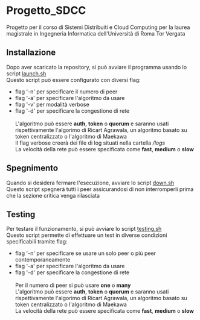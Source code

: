 # Progetto_SDCC
Progetto per il corso di Sistemi Distribuiti e Cloud Computing per la laurea magistrale in Ingegneria Informatica dell'Università di Roma Tor Vergata<br>

## Installazione
Dopo aver scaricato la repository, si può avviare il programma usando lo script [launch.sh](launch.sh)
<br>Questo script può essere configurato con diversi flag:<br>
- flag '-n' per specificare il numero di peer
- flag '-a' per specificare l'algoritmo da usare
- flag '-v' per modalità verbose
- flag '-d' per specificare la congestione di rete
<br><br>L'algoritmo può essere **auth**, **token** o **quorum** e saranno usati rispettivamente l'algorimo di Ricart Agrawala, un algoritmo basato su token centralizzato o l'algoritmo di Maekawa
<br>Il flag verbose creerà dei file di log situati nella cartella */logs*
<br>La velocità della rete può essere specificata come **fast**, **medium** o **slow**<br>

## Spegnimento
Quando si desidera fermare l'esecuzione, avviare lo script [down.sh](down.sh)
<br>Questo script spegnerà tutti i peer assicurandosi di non interromperli prima che la sezione critica venga rilasciata<br>

## Testing
Per testare il funzionamento, si può avviare lo script [testing.sh](test/testing.sh)
<br>Questo script permette di effettuare un test in diverse condizioni specificabili tramite flag:<br>
- flag '-n' per specificare se usare un solo peer o più peer contemporaneamente
- flag '-a' per specificare l'algoritmo da usare
- flag '-d' per specificare la congestione di rete
<br><br>Per il numero di peer si può usare **one** o **many**
<br>L'algoritmo può essere **auth**, **token** o **quorum** e saranno usati rispettivamente l'algorimo di Ricart Agrawala, un algoritmo basato su token centralizzato o l'algoritmo di Maekawa
<br>La velocità della rete può essere specificata come **fast**, **medium** o **slow**


